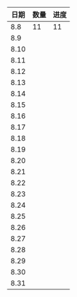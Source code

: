 | 日期 | 数量 | 进度 |
| ---- | ---- | ---- |
| 8.8  | 11   | 11   |
| 8.9  |      |      |
| 8.10 |      |      |
| 8.11 |      |      |
| 8.12 |      |      |
| 8.13 |      |      |
| 8.14 |      |      |
| 8.15 |      |      |
| 8.16 |      |      |
| 8.17 |      |      |
| 8.18 |      |      |
| 8.19 |      |      |
| 8.20 |      |      |
| 8.21 |      |      |
| 8.22 |      |      |
| 8.23 |      |      |
| 8.24 |      |      |
| 8.25 |      |      |
| 8.26 |      |      |
| 8.27 |      |      |
| 8.28 |      |      |
| 8.29 |      |      |
| 8.30 |      |      |
| 8.31 |      |      |
